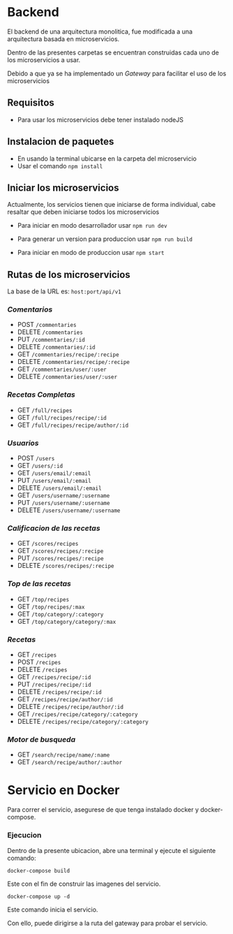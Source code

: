 # Backend
El backend de una arquitectura monolitica, fue modificada a una arquitectura basada en microservicios.

Dentro de las presentes carpetas se encuentran construidas cada uno de los microservicios a usar.

Debido a que ya se ha implementado un _Gateway_ para facilitar el uso de los microservicios

## Requisitos
 - Para usar los microservicios debe tener instalado nodeJS

## Instalacion de paquetes
- En usando la terminal ubicarse en la carpeta del microservicio
- Usar el comando `npm install`

## Iniciar los microservicios
Actualmente, los servicios tienen que iniciarse de forma individual, cabe resaltar que deben iniciarse todos los microservicios

- Para iniciar en modo desarrollador usar `npm run dev`

- Para generar un version para produccion usar `npm run build`

- Para iniciar en modo de produccion usar `npm start`

## Rutas de los microservicios
La base de la URL es: `host:port/api/v1`

### _Comentarios_
- POST `/commentaries`
- DELETE `/commentaries`
- PUT `/commentaries/:id`
- DELETE `/commentaries/:id`
- GET `/commentaries/recipe/:recipe`
- DELETE `/commentaries/recipe/:recipe`
- GET `/commentaries/user/:user`
- DELETE `/commentaries/user/:user`

### _Recetas Completas_
- GET `/full/recipes`
- GET `/full/recipes/recipe/:id`
- GET `/full/recipes/recipe/author/:id`

### _Usuarios_
- POST `/users`
- GET `/users/:id`
- GET `/users/email/:email`
- PUT `/users/email/:email`
- DELETE `/users/email/:email`
- GET `/users/username/:username`
- PUT `/users/username/:username`
- DELETE `/users/username/:username`

### _Calificacion de las recetas_
- GET `/scores/recipes`
- GET `/scores/recipes/:recipe`
- PUT `/scores/recipes/:recipe`
- DELETE `/scores/recipes/:recipe`

### _Top de las recetas_
- GET `/top/recipes`
- GET `/top/recipes/:max`
- GET `/top/category/:category`
- GET `/top/category/category/:max`

### _Recetas_
- GET `/recipes`
- POST `/recipes`
- DELETE `/recipes`
- GET `/recipes/recipe/:id`
- PUT `/recipes/recipe/:id`
- DELETE `/recipes/recipe/:id`
- GET `/recipes/recipe/author/:id`
- DELETE `/recipes/recipe/author/:id`
- GET `/recipes/recipe/category/:category`
- DELETE `/recipes/recipe/category/:category`

### _Motor de busqueda_
- GET `/search/recipe/name/:name`
- GET `/search/recipe/author/:author`

# Servicio en Docker
Para correr el servicio, asegurese de que tenga instalado docker y docker-compose.

### Ejecucion
Dentro de la presente ubicacion, abre una terminal y ejecute el siguiente comando:

```docker-compose build```

Este con el fin de construir las imagenes del servicio.

```docker-compose up -d```

Este comando inicia el servicio.

Con ello, puede dirigirse a la ruta del gateway para probar el servicio.